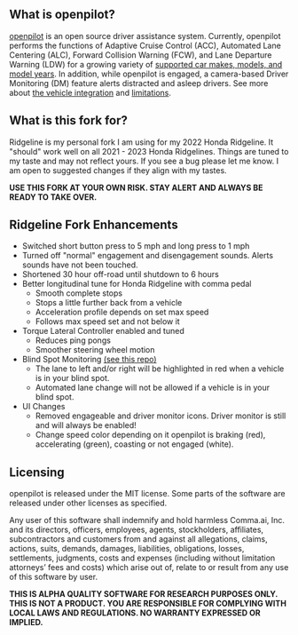 What is openpilot?
------

[openpilot](http://github.com/commaai/openpilot) is an open source driver assistance system. Currently, openpilot performs the functions of Adaptive Cruise Control (ACC), Automated Lane Centering (ALC), Forward Collision Warning (FCW), and Lane Departure Warning (LDW) for a growing variety of [supported car makes, models, and model years](docs/CARS.md). In addition, while openpilot is engaged, a camera-based Driver Monitoring (DM) feature alerts distracted and asleep drivers. See more about [the vehicle integration](docs/INTEGRATION.md) and [limitations](docs/LIMITATIONS.md).

What is this fork for?
------

Ridgeline is my personal fork I am using for my 2022 Honda Ridgeline. It "should" work well on all 2021 - 2023 Honda Ridgelines. Things are tuned to my taste and may not reflect yours. If you see a bug please let me know. I am open to suggested changes if they align with my tastes.

**USE THIS FORK AT YOUR OWN RISK. STAY ALERT AND ALWAYS BE READY TO TAKE OVER.**

Ridgeline Fork Enhancements
------

- Switched short button press to 5 mph and long press to 1 mph
- Turned off "normal" engagement and disengagement sounds. Alerts sounds have not been touched.
- Shortened 30 hour off-road until shutdown to 6 hours
- Better longitudinal tune for Honda Ridgeline with comma pedal
  - Smooth complete stops
  - Stops a little further back from a vehicle
  - Acceleration profile depends on set max speed
  - Follows max speed set and not below it
- Torque Lateral Controller enabled and tuned
  - Reduces ping pongs
  - Smoother steering wheel motion
- Blind Spot Monitoring [(see this repo)](https://github.com/gadjex/CAN_Gateway/tree/Ridgeline-Body-Gateway)
  - The lane to left and/or right will be highlighted in red when a vehicle is in your blind spot.
  - Automated lane change will not be allowed if a vehicle is in your blind spot.
- UI Changes
  - Removed engageable and driver monitor icons. Driver monitor is still and will always be enabled!
  - Change speed color depending on it openpilot is braking (red), accelerating (green), coasting or not engaged (white).

Licensing
------

openpilot is released under the MIT license. Some parts of the software are released under other licenses as specified.

Any user of this software shall indemnify and hold harmless Comma.ai, Inc. and its directors, officers, employees, agents, stockholders, affiliates, subcontractors and customers from and against all allegations, claims, actions, suits, demands, damages, liabilities, obligations, losses, settlements, judgments, costs and expenses (including without limitation attorneys’ fees and costs) which arise out of, relate to or result from any use of this software by user.

**THIS IS ALPHA QUALITY SOFTWARE FOR RESEARCH PURPOSES ONLY. THIS IS NOT A PRODUCT.
YOU ARE RESPONSIBLE FOR COMPLYING WITH LOCAL LAWS AND REGULATIONS.
NO WARRANTY EXPRESSED OR IMPLIED.**

